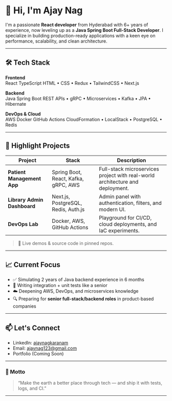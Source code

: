 # 👋 Hi, I'm Ajay Nag

I'm a passionate **React developer** from Hyderabad with 6+ years of experience, now leveling up as a **Java Spring Boot Full-Stack Developer**. I specialize in building production-ready applications with a keen eye on performance, scalability, and clean architecture.

---

## 🛠️ Tech Stack

**Frontend**  
React
TypeScript 
HTML • CSS • Redux • TailwindCSS • Next.js

**Backend**  
Java
Spring Boot 
REST APIs • gRPC • Microservices • Kafka • JPA • Hibernate

**DevOps & Cloud**  
AWS
Docker
GitHub Actions
CloudFormation • LocalStack • PostgreSQL • Redis

---

## 🚀 Highlight Projects

| Project | Stack | Description |
|--------|-------|-------------|
| **Patient Management App** | Spring Boot, React, Kafka, gRPC, AWS | Full-stack microservices project with real-world architecture and deployment. |
| **Library Admin Dashboard** | Next.js, PostgreSQL, Redis, Auth.js | Admin panel with authentication, filters, and modern UI. |
| **DevOps Lab** | Docker, AWS, GitHub Actions | Playground for CI/CD, cloud deployments, and IaC experiments. |

> 🔗 Live demos & source code in pinned repos.

---

## 📈 Current Focus

- ✅ Simulating 2 years of Java backend experience in 6 months
- 🧪 Writing integration + unit tests like a senior
- ☁️ Deepening AWS, DevOps, and microservices knowledge
- 🔍 Preparing for **senior full-stack/backend roles** in product-based companies

---

## 📫 Let's Connect

- LinkedIn: [ajaynagkaranam](https://linkedin.com/in/ajaynagkaranam)
- Email: ajaynag123@gmail.com
- Portfolio (Coming Soon)

---

### 🧠 Motto

> “Make the earth a better place through tech — and ship it with tests, logs, and CI.”

---

